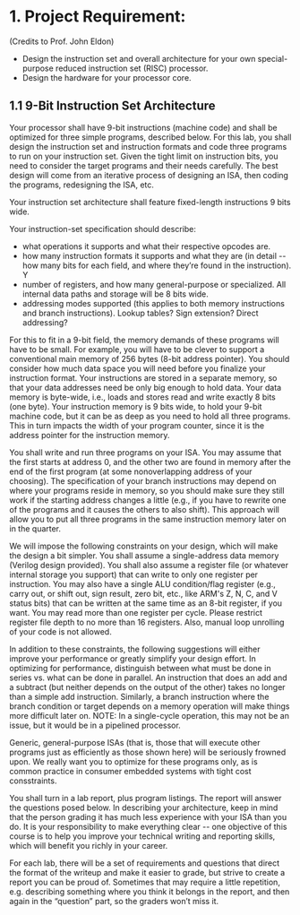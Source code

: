 
# 1. Project Requirement:

(Credits to Prof. John Eldon)

- Design the instruction set and overall architecture for your own special-purpose reduced instruction set (RISC) processor.
- Design the hardware for your processor core.

## 1.1 9-Bit Instruction Set Architecture

Your processor shall have 9-bit instructions (machine code) and shall be optimized for three simple programs, described below. For this lab, you shall design the instruction set and instruction formats and code three programs to run on your instruction set. Given the tight limit on instruction bits, you need to consider the target programs and their needs carefully. The best design will come from an iterative process of designing an ISA, then coding the programs, redesigning the ISA, etc.

Your instruction set architecture shall feature fixed-length instructions 9 bits wide. 

Your instruction-set specification should describe:

- what operations it supports and what their respective opcodes are.  
-	how many instruction formats it supports and what they are (in detail -- how many bits for each field, and where they’re found in the instruction). Y
-	number of registers, and how many general-purpose or specialized. All internal data paths and storage will be 8 bits wide.
-	addressing modes supported (this applies to both memory instructions and branch instructions).  Lookup tables? Sign extension? Direct addressing?  

For this to fit in a 9-bit field, the memory demands of these programs will have to be small. For example, you will have to be clever to support a conventional main memory of 256 bytes (8-bit address pointer). You should consider how much data space you will need before you finalize your instruction format. Your instructions are stored in a separate memory, so that your data addresses need be only big enough to hold data. Your data memory is byte-wide, i.e., loads and stores read and write exactly 8 bits (one byte). Your instruction memory is 9 bits wide, to hold your 9-bit machine code, but it can be as deep as you need to hold all three programs. This in turn impacts the width of your program counter, since it is the address pointer for the instruction memory.

You shall write and run three programs on your ISA. You may assume that the first starts at address 0, and the other two are found in memory after the end of the first program (at some nonoverlapping address of your choosing). The specification of your branch instructions may depend on where your programs reside in memory, so you should make sure they still work if the starting address changes a little (e.g., if you have to rewrite one of the programs and it causes the others to also shift). This approach will allow you to put all three programs in the same instruction memory later on in the quarter.

We will impose the following constraints on your design, which will make the design a bit simpler. You shall assume a single-address data memory (Verilog design provided). You shall also assume a register file (or whatever internal storage you support) that can write to only one register per instruction. You may also have a single ALU condition/flag register (e.g., carry out, or shift out, sign result, zero bit, etc., like ARM's Z, N, C, and V status bits) that can be written at the same time as an 8-bit register, if you want. You may read more than one register per cycle. Please restrict register file depth to no more than 16 registers. Also, manual loop unrolling of your code is not allowed.

In addition to these constraints, the following suggestions will either improve your performance or greatly simplify your design effort. In optimizing for performance, distinguish between what must be done in series vs. what can be done in parallel. An instruction that does an add and a subtract (but neither depends on the output of the other) takes no longer than a simple add instruction. Similarly, a branch instruction where the branch condition or target depends on a memory operation will make things more difficult later on. NOTE: In a single-cycle operation, this may not be an issue, but it would be in a pipelined processor.

Generic, general-purpose ISAs (that is, those that will execute other programs just as efficiently as those shown here) will be seriously frowned upon. We really want you to optimize for these programs only, as is common practice in consumer embedded systems with tight cost consstraints.  

You shall turn in a lab report, plus program listings. The report will answer the questions posed below. In describing your architecture, keep in mind that the person grading it has much less experience with your ISA than you do. It is your responsibility to make everything clear -- one objective of this course is to help you improve your technical writing and reporting skills, which will benefit you richly in your career. 

For each lab, there will be a set of requirements and questions that direct the format of the writeup and make it easier to grade, but strive to create a report you can be proud of. Sometimes that may require a little repetition, e.g. describing something where you think it belongs in the report, and then again in the “question” part, so the graders won’t miss it.
